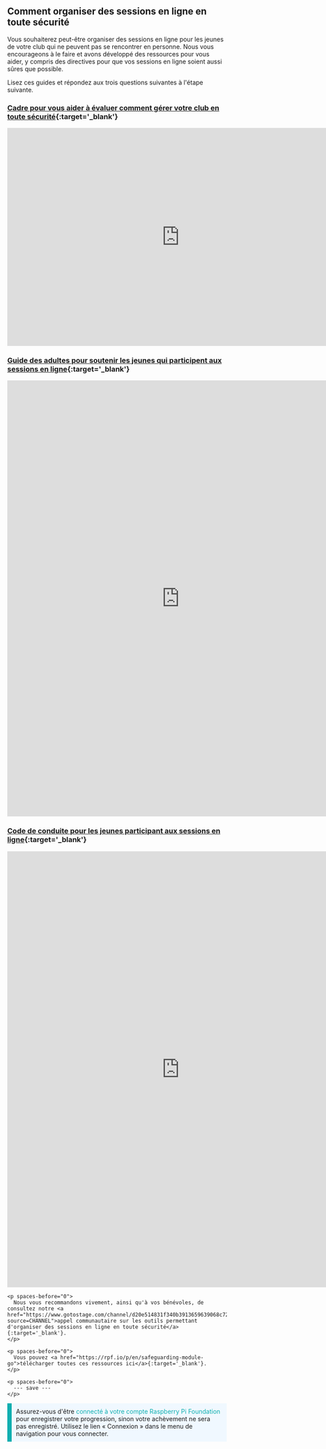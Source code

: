 ## Comment organiser des sessions en ligne en toute sécurité

Vous souhaiterez peut-être organiser des sessions en ligne pour les jeunes de votre club qui ne peuvent pas se rencontrer en personne. Nous vous encourageons à le faire et avons développé des ressources pour vous aider, y compris des directives pour que vos sessions en ligne soient aussi sûres que possible.

Lisez ces guides et répondez aux trois questions suivantes à l'étape suivante.

### [Cadre pour vous aider à évaluer comment gérer votre club en toute sécurité](https://static.raspberrypi.org/files/clubs/Code_Club_and_CoderDojo_CV_Framework.pdf){:target='_blank'}

<embed src="https://static.raspberrypi.org/files/clubs/Code_Club_and_CoderDojo_CV_Framework.pdf" width="790" height="500" 
 type="application/pdf">
  </p>

<h3 spaces-before="0">
  <a href="https://static.raspberrypi.org/files/clubs/Code_Club_and_CoderDojo_Parent_Guide_Supporting_Online_Coding_Session.pdf">Guide des adultes pour soutenir les jeunes qui participent aux sessions en ligne</a>{:target='_blank'}
</h3>

<p spaces-before="0">

<embed src="https://static.raspberrypi.org/files/clubs/Code_Club_and_CoderDojo_Parent_Guide_Supporting_Online_Coding_Session.pdf" width="790" height="1000" 
 type="application/pdf">
    </p>

<h3 spaces-before="0">
  <a href="https://static.raspberrypi.org/files/clubs/CoderDojo_Code_Club_Online_Code_of_Behaviour_A4_DIGITAL.pdf">Code de conduite pour les jeunes participant aux sessions en ligne</a>{:target='_blank'}
</h3>

<p spaces-before="0">

<embed src="https://static.raspberrypi.org/files/clubs/CoderDojo_Code_Club_Online_Code_of_Behaviour_A4_DIGITAL.pdf" width="790" height="1000" 
 type="application/pdf">
    </p> 
    
    <p spaces-before="0">
      Nous vous recommandons vivement, ainsi qu'à vos bénévoles, de consultez notre <a href="https://www.gotostage.com/channel/d20e514831f340b3913659639068c724/recording/92bd90b755964f49b87bfd99f9624435/watch?source=CHANNEL">appel communautaire sur les outils permettant d'organiser des sessions en ligne en toute sécurité</a>{:target='_blank'}.
    </p>
    
    <p spaces-before="0">
      Vous pouvez <a href="https://rpf.io/p/en/safeguarding-module-go">télécharger toutes ces ressources ici</a>{:target='_blank'}.
    </p>
    
    <p spaces-before="0">
      --- save ---
    </p>

<p style="border-left: solid; border-width:10px; border-color: #0faeb0; background-color: aliceblue; padding: 10px;">
Assurez-vous d'être <span style="color: #0faeb0">connecté à votre compte Raspberry Pi Foundation</span> pour enregistrer votre progression, sinon votre achèvement ne sera pas enregistré. Utilisez le lien « Connexion » dans le menu de navigation pour vous connecter.
</p>
